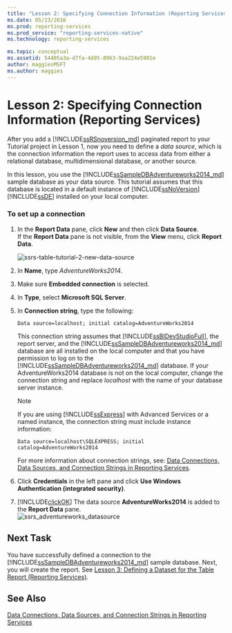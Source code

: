 ```yaml
---
title: "Lesson 2: Specifying Connection Information (Reporting Services) | Microsoft Docs"
ms.date: 05/23/2016
ms.prod: reporting-services
ms.prod_service: "reporting-services-native"
ms.technology: reporting-services

ms.topic: conceptual
ms.assetid: 54405a3a-d7fa-4d95-8963-9aa224e5901e
author: maggiesMSFT
ms.author: maggies
---
```

# Lesson 2: Specifying Connection Information (Reporting Services)
After you add a [!INCLUDE[ssRSnoversion_md](../includes/ssrsnoversion-md.md)] paginated report to your Tutorial project in Lesson 1, now you need to define a *data source*, which is the connection information the report uses to access data from either a relational database, multidimensional database, or another source.  
  
In this lesson, you use the [!INCLUDE[ssSampleDBAdventureworks2014_md](../includes/sssampledbadventureworks2014-md.md)]  sample database as your data source. This tutorial assumes that this database is located in a default instance of [!INCLUDE[ssNoVersion](../includes/ssnoversion-md.md)] [!INCLUDE[ssDE](../includes/ssde-md.md)] installed on your local computer.  
  
### To set up a connection  
  
1.  In the **Report Data** pane, click **New** and then click **Data Source**.  
If the **Report Data** pane is not visible, from the **View** menu, click **Report Data**.  

    ![ssrs-table-tutorial-2-new-data-source](../reporting-services/media/ssrs-table-tutorial-2-new-data-source.png)
  
   2.  In **Name**, type *AdventureWorks2014*.  
  
3.  Make sure **Embedded connection** is selected.  
  
4.  In **Type**, select **Microsoft SQL Server**.  
  
5.  In **Connection string**, type the following:  
  
    ```  
    Data source=localhost; initial catalog=AdventureWorks2014  
    ```  
  
     This connection string assumes that [!INCLUDE[ssBIDevStudioFull](../includes/ssbidevstudiofull-md.md)], the report server, and the [!INCLUDE[ssSampleDBAdventureworks2014_md](../includes/sssampledbadventureworks2014-md.md)] database are all installed on the local computer and that you have permission to log on to the [!INCLUDE[ssSampleDBAdventureworks2014_md](../includes/sssampledbadventureworks2014-md.md)] database. If your AdventureWorks2014 database is not on the local computer, change the connection string and replace *localhost* with the name of your database server instance.
  
     >[!NOTE]  
    >If you are using [!INCLUDE[ssExpress](../includes/ssexpress-md.md)] with Advanced Services or a named instance, the connection string must include instance information:  
    >  
    >`Data source=localhost\SQLEXPRESS; initial catalog=AdventureWorks2014`  
    >  
    >For more information about connection strings, see: [Data Connections, Data Sources, and Connection Strings in Reporting Services](../reporting-services/report-data/data-connections-data-sources-and-connection-strings-report-builder-and-ssrs.md).  
     
  
6.  Click **Credentials** in the left pane and click **Use Windows Authentication (integrated security)**.  
  
7.  [!INCLUDE[clickOK](../includes/clickok-md.md)] The data source **AdventureWorks2014** is added to the **Report Data** pane.  
![ssrs_adventureworks_datasource](../reporting-services/media/ssrs-adventureworks-datasource.png)  
## Next Task  
You have successfully defined a connection to the [!INCLUDE[ssSampleDBAdventureworks2014_md](../includes/sssampledbadventureworks2014-md.md)] sample database. Next, you will create the report. See [Lesson 3: Defining a Dataset for the Table Report &#40;Reporting Services&#41;](../reporting-services/lesson-3-defining-a-dataset-for-the-table-report-reporting-services.md).  
  
## See Also  
[Data Connections, Data Sources, and Connection Strings in Reporting Services](../reporting-services/report-data/data-connections-data-sources-and-connection-strings-report-builder-and-ssrs.md)  
  
  
  


